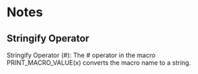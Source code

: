 # Notes
## Stringify Operator
Stringify Operator (#): The # operator in the macro PRINT_MACRO_VALUE(x) converts the macro name to a string.
